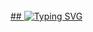 </br>
<a href="https://git.io/typing-svg">
  ## <img src="https://readme-typing-svg.demolab.com?font=Fira+Code&size=35&pause=1000&color=black&width=435&lines=HELLO+WORLD!" alt="Typing SVG">
</a>
